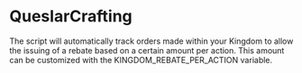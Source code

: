 # QueslarCrafting

The script will automatically track orders made within your Kingdom to allow the issuing of a rebate based on a certain amount per action.  This amount can be customized with the KINGDOM_REBATE_PER_ACTION variable.
